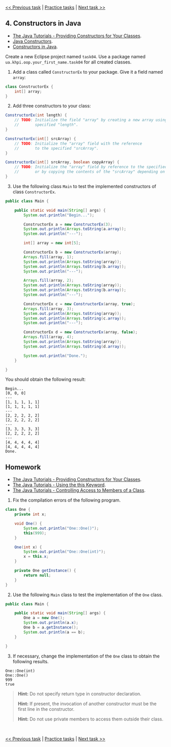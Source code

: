 [<< Previous task](task03.md) | [Practice tasks](readme.md#practice) | [Next task >>](task05.md)

<span id="task_04"></span>
## 4. Constructors in Java

- [The Java Tutorials - Providing Constructors for Your Classes](https://docs.oracle.com/javase/tutorial/java/javaOO/constructors.html).
- [Java Constructors](https://www.tutorialspoint.com/java/java_constructors.htm).
- [Constructors in Java](https://www.javatpoint.com/java-constructor).

Create a new Eclipse project named `task04`. Use a package named `ua.khpi.oop.your_first_name.task04` for all created classes.

1) Add a class called `ConstructorEx` to your package. Give it a field named `array`:

```java
class ConstructorEx {
	int[] array;
}
```
2) Add three constructors to your class:

```java
ConstructorEx(int length) {
	// TODO: Initialize the field "array" by creating a new array using the
	//       specified "length".
}

ConstructorEx(int[] srcArray) {
	// TODO: Initialize the "array" field with the reference
	//       to the specified "srcArray".
}

ConstructorEx(int[] srcArray, boolean copyArray) {
	// TODO: Initialize the "array" field by reference to the specified "srcArray"
	//       or by copying the contents of the "srcArray" depending on the "copyArray" flag.
}
```

3) Use the following class `Main` to test the implemented constructors of class `ConstructorEx`.

```java
public class Main {

	public static void main(String[] args) {
		System.out.println("Begin...");

		ConstructorEx a = new ConstructorEx(3);
		System.out.println(Arrays.toString(a.array));
		System.out.println("---");

		int[] array = new int[5];

		ConstructorEx b = new ConstructorEx(array);
		Arrays.fill(array, 1);
		System.out.println(Arrays.toString(array));
		System.out.println(Arrays.toString(b.array));
		System.out.println("---");

		Arrays.fill(array, 2);
		System.out.println(Arrays.toString(array));
		System.out.println(Arrays.toString(b.array));
		System.out.println("---");

		ConstructorEx c = new ConstructorEx(array, true);
		Arrays.fill(array, 3);
		System.out.println(Arrays.toString(array));
		System.out.println(Arrays.toString(c.array));
		System.out.println("---");

		ConstructorEx d = new ConstructorEx(array, false);
		Arrays.fill(array, 4);
		System.out.println(Arrays.toString(array));
		System.out.println(Arrays.toString(d.array));

		System.out.println("Done.");
	}

}
```

You should obtain the following result:

```
Begin...
[0, 0, 0]
---
[1, 1, 1, 1, 1]
[1, 1, 1, 1, 1]
---
[2, 2, 2, 2, 2]
[2, 2, 2, 2, 2]
---
[3, 3, 3, 3, 3]
[2, 2, 2, 2, 2]
---
[4, 4, 4, 4, 4]
[4, 4, 4, 4, 4]
Done.
```

<span id="task_04_homework"></span>
## Homework

- [The Java Tutorials - Providing Constructors for Your Classes](https://docs.oracle.com/javase/tutorial/java/javaOO/constructors.html).
- [The Java Tutorials - Using the this Keyword](https://docs.oracle.com/javase/tutorial/java/javaOO/thiskey.html).
- [The Java Tutorials - Controlling Access to Members of a Class](https://docs.oracle.com/javase/tutorial/java/javaOO/accesscontrol.html).


1) Fix the compilation errors of the following program.

```java
class One {
	private int x;

	void One() {
		System.out.println("One::One()");
		this(999);
	}

	One(int x) {
		System.out.println("One::One(int)");
		x = this.x;
	}

	private One getInstance() {
		return null;
	}
}
```

2) Use the following `Main` class to test the implementation of the `One` class.

```java
public class Main {

	public static void main(String[] args) {
		One a = new One();
		System.out.println(a.x);
		One b = a.getInstance();
		System.out.println(a == b);
	}

}
```

3) If necessary, сhange the implementation of the `One` class to obtain the following results.

```
One::One(int)
One::One()
999
true
```

> **Hint:** Do not specify return type in constructor declaration.
>
> **Hint:** If present, the invocation of another constructor must be the first line in the constructor.
>
> **Hint:** Do not use private members to access them outside their class.

<br>

[<< Previous task](task03.md) | [Practice tasks](readme.md#practice) | [Next task >>](task05.md)


